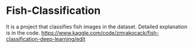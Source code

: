 # Fish-Classification
It is a project that classifies fish images in the dataset. Detailed explanation is in the code.
https://www.kaggle.com/code/zmrakocack/fish-classification-deep-learning/edit
